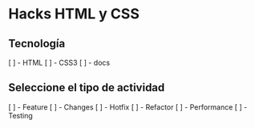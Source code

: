 <h1>Hacks HTML y CSS</h1>

<h2>Tecnología</h2>
 [ ] - HTML
 [ ] - CSS3
 [ ] - docs

<h2>Seleccione el tipo de actividad</h2>
[ ] - Feature
[ ] - Changes
[ ] - Hotfix
[ ] - Refactor
[ ] - Performance
[ ] - Testing
